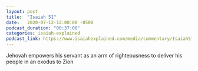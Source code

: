 ```yaml
---
layout: post
title:  "Isaiah 51"
date:   2020-07-12-12:00:00 -0500
podcast_duration: "00:37:00"
categories: isaiah-explained
podcast_link: https://www.isaiahexplained.com/media/commentary/Isaiah51.mp3
---
```

Jehovah empowers his servant as an arm of righteousness to deliver his people in an exodus to Zion

